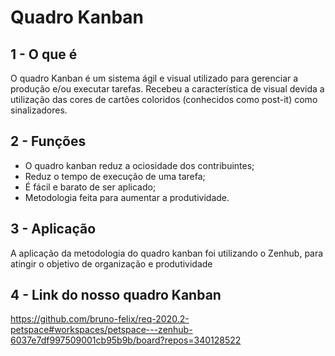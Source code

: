 # Quadro Kanban

## 1 - O que é
O quadro Kanban é um sistema ágil e visual utilizado para gerenciar a produção e/ou executar tarefas. Recebeu a característica de visual devida a utilização das cores de cartões coloridos (conhecidos como post-it) como sinalizadores. 

## 2 - Funções
* O quadro kanban reduz a ociosidade dos contribuintes;
* Reduz o tempo de execução de uma tarefa;
* É fácil e barato de ser aplicado;
* Metodologia feita para aumentar a produtividade.

## 3 - Aplicação
A aplicação da metodologia do quadro kanban foi utilizando o Zenhub, para atingir o objetivo de organização e produtividade

## 4 - Link do nosso quadro Kanban 
https://github.com/bruno-felix/req-2020.2-petspace#workspaces/petspace---zenhub-6037e7df997509001cb95b9b/board?repos=340128522
